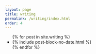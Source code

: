 ```yaml
---
layout: page
title: writing
permalink: /writing/index.html
order: 4
---
```


<div class="container mx-auto">
<ul>
    {% for post in site.writing %}
    <li class="li-post-block" type="square">{% include post-block-no-date.html %}</li>
    {% endfor %}
</ul>
</div>
